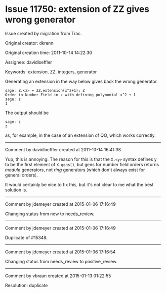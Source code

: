 # Issue 11750: extension of ZZ gives wrong generator

Issue created by migration from Trac.

Original creator: dkrenn

Original creation time: 2011-10-14 14:22:30

Assignee: davidloeffler

Keywords: extension, ZZ, integers, generator

Generating an extension in the way below gives back the wrong generator.


```
sage: Z.<z> = ZZ.extension(x^2+1); Z
Order in Number Field in z with defining polynomial x^2 + 1
sage: z
1
```

The output should be


```
sage: z
z
```

as, for example, in the case of an extension of QQ, which works correctly.


---

Comment by davidloeffler created at 2011-10-14 16:41:38

Yup, this is annoying. The reason for this is that the `X.<y>` syntax defines y to be the first element of `X.gens()`, but gens for number field orders returns *module* generators, not *ring* generators (which don't always exist for general orders).

It would certainly be nice to fix this, but it's not clear to me what the best solution is.


---

Comment by jdemeyer created at 2015-01-06 17:16:49

Changing status from new to needs_review.


---

Comment by jdemeyer created at 2015-01-06 17:16:49

Duplicate of #15348.


---

Comment by jdemeyer created at 2015-01-06 17:16:54

Changing status from needs_review to positive_review.


---

Comment by vbraun created at 2015-01-13 01:22:55

Resolution: duplicate
